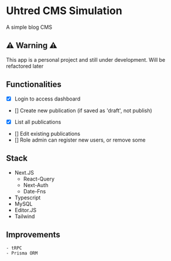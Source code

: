 # Uhtred CMS Simulation

A simple blog CMS

## ⚠️ Warning ⚠️

This app is a personal project and still under development. Will be refactored later

## Functionalities

  - [X] Login to access dashboard
  - [] Create new publication (if saved as 'draft', not publish)
  - [X] List all publications
  - [] Edit existing publications
  - [] Role admin can register new users, or remove some

## Stack

  - Next.JS
    - React-Query
    - Next-Auth
    - Date-Fns
  - Typescript
  - MySQL
  - Editor.JS
  - Tailwind

  ## Improvements
    
    - tRPC
    - Prisma ORM
